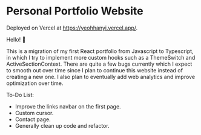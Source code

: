 # Personal Portfolio Website

Deployed on Vercel at https://yeohhanyi.vercel.app/.

Hello! 👋

This is a migration of my first React portfolio from Javascript to Typescript,
in which I try to implement more custom hooks such as a ThemeSwitch and
ActiveSectionContext. There are quite a few bugs currently which I expect to
smooth out over time since I plan to continue this website instead of creating
a new one. I also plan to eventually add web analytics and improve optimization over time.

To-Do List:

- Improve the links navbar on the first page.
- Custom cursor.
- Contact page.
- Generally clean up code and refactor.
